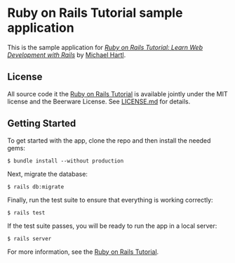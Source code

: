 # Ruby on Rails Tutorial sample application

This is the sample application for [*Ruby on Rails Tutorial: Learn Web Development with Rails*](http://www.railstutorial.org/) by [Michael Hartl](http://www.michaelhartl.com/).

## License

All source code it the [Ruby on Rails Tutorial](https://www.railstutorial.org/) is available jointly under the MIT license and the Beerware License.  See [LICENSE.md](LICENSE.md) for details.

## Getting Started

To get started with the app, clone the repo and then install the needed gems:

```
$ bundle install --without production
```

Next, migrate the database:

```
$ rails db:migrate
```

Finally, run the test suite to ensure that everything is working correctly:

```
$ rails test
```

If the test suite passes, you will be ready to run the app in a local server:

```
$ rails server
```

For more information, see the [Ruby on Rails Tutorial](http://www.railstutorial.org/book/).